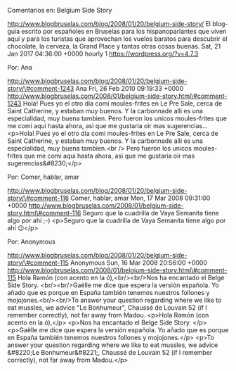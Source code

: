 Comentarios en: Belgium Side Story

http://www.blogbruselas.com/blog/2008/01/20/belgium-side-story/ El
blog-guía escrito por españoles en Bruselas para los hispanoparlantes
que viven aquí y para los turistas que aprovechan los vuelos baratos
para descubrir el chocolate, la cerveza, la Grand Place y tantas otras
cosas buenas. Sat, 21 Jan 2017 04:36:00 +0000 hourly 1
https://wordpress.org/?v=4.7.3

Por: Ana

http://www.blogbruselas.com/blog/2008/01/20/belgium-side-story/\#comment-1243
Ana Fri, 26 Feb 2010 09:19:33 +0000
http://www.blogbruselas.com/2008/01/belgium-side-story.html\#comment-1243
Hola! Pues yo el otro dia comi moules-frites en Le Pre Sale, cerca de
Saint Catherine, y estaban muy buenos. Y la carbonnade alli es una
especialidad, muy buena tambien. Pero fueron los unicos moules-frites
que me comi aqui hasta ahora, asi que me gustaria oir mas
sugerencias\... \<p\>Hola! Pues yo el otro dia comi moules-frites en Le
Pre Sale, cerca de Saint Catherine, y estaban muy buenos. Y la
carbonnade alli es una especialidad, muy buena tambien.\<br /\> Pero
fueron los unicos moules-frites que me comi aqui hasta ahora, asi que me
gustaria oir mas sugerencias&\#8230;\</p\>

Por: Comer, hablar, amar

http://www.blogbruselas.com/blog/2008/01/20/belgium-side-story/\#comment-116
Comer, hablar, amar Mon, 17 Mar 2008 09:31:00 +0000
http://www.blogbruselas.com/2008/01/belgium-side-story.html\#comment-116
Seguro que la cuadrilla de Vaya Semanita tiene algo por ahí ;-)
\<p\>Seguro que la cuadrilla de Vaya Semanita tiene algo por ahí 😉\</p\>

Por: Anonymous

http://www.blogbruselas.com/blog/2008/01/20/belgium-side-story/\#comment-115
Anonymous Sun, 16 Mar 2008 20:56:00 +0000
http://www.blogbruselas.com/2008/01/belgium-side-story.html\#comment-115
Hola Ramón (con acento en la ó),&lt;br/&gt;&lt;br/&gt;Nos ha encantado
el Belge Side Story. &lt;br/&gt;&lt;br/&gt;Gaëlle me dice que espera la
versión española. Yo añado que es porque en España también tenemos
nuestros follones y mojojones.&lt;br/&gt;&lt;br/&gt;To answer your
question regarding where we like to eat mussles, we advice &quot;Le
Bonhumeur&quot;, Chaussé de Louvain 52 (if I remember correctly), not
far away from Madou. \<p\>Hola Ramón (con acento en la ó),\</p\>
\<p\>Nos ha encantado el Belge Side Story. \</p\> \<p\>Gaëlle me dice
que espera la versión española. Yo añado que es porque en España también
tenemos nuestros follones y mojojones.\</p\> \<p\>To answer your
question regarding where we like to eat mussles, we advice &\#8220;Le
Bonhumeur&\#8221;, Chaussé de Louvain 52 (if I remember correctly), not
far away from Madou.\</p\>
